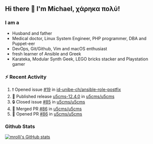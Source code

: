 ## Hi there 👋 I'm Michael, χάρηκα πολύ!

<!--
**mrolli/mrolli** is a ✨ _special_ ✨ repository because its `README.md` (this file) appears on your GitHub profile.

Here are some ideas to get you started:

- 🔭 I’m currently working on ...
- 🌱 I’m currently learning ...
- 👯 I’m looking to collaborate on ...
- 🤔 I’m looking for help with ...
- 💬 Ask me about ...
- 📫 How to reach me: ...
- 😄 Pronouns: ...
- ⚡ Fun fact: ...
-->

### I am a
- Husband and father
- Medical doctor, Linux System Engineer, PHP programmer, DBA and Puppet-eer
- DevOps, Git/Github, Vim and macOS enthusiast
- fresh learner of Ansible and Greek
- Karateka, Modular Synth Geek, LEGO bricks stacker and Playstation gamer 

### :zap: Recent Activity

<!--START_SECTION:activity-->
1. ❗ Opened issue [#19](https://github.com/id-unibe-ch/ansible-role-postfix/issues/19) in [id-unibe-ch/ansible-role-postfix](https://github.com/id-unibe-ch/ansible-role-postfix)
2. 🚀 Published release [u5cms-12.4.0](https://github.com/u5cms/u5cms/releases/tag/v12.4.0) in [u5cms/u5cms](https://github.com/u5cms/u5cms)
3. 🔒 Closed issue [#85](https://github.com/u5cms/u5cms/issues/85) in [u5cms/u5cms](https://github.com/u5cms/u5cms)
4. 🎉 Merged PR [#86](https://github.com/u5cms/u5cms/pull/86) in [u5cms/u5cms](https://github.com/u5cms/u5cms)
5. 💪 Opened PR [#86](https://github.com/u5cms/u5cms/pull/86) in [u5cms/u5cms](https://github.com/u5cms/u5cms)
<!--END_SECTION:activity-->

### Github Stats
[![mrolli's GitHub stats](https://github-readme-stats.vercel.app/api?username=mrolli&count_private=true&show_icons=true&theme=transparent)](https://github.com/anuraghazra/github-readme-stats)  
<!-- [![mrolli's Top Langs](https://github-readme-stats.vercel.app/api/top-langs/?username=mrolli&count_private=true&theme=onedark&hide=c%2B%2B,c,html,cmake,makefile&layout=compact)](https://github.com/anuraghazra/github-readme-stats) -->
